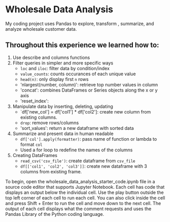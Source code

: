 # Wholesale Data Analysis
My coding project uses Pandas to explore, transform , summarize, and analyze wholesale customer data. 

## Throughout this experience we learned how to:
1) Use describe and columns functions
2) Filter queries in simpler and more specific ways
   * `loc` and `iloc`: filter data by condition/index
   * `value_counts`: counts occurances of each unique value
   * `head(n)`: only display first `n` rows
   * 'nlargest(number, column)': retrieve top number values in column
   * 'concat': combines DataFrames or Series objects along the x or y axis
   * 'reset_index':
4) Manipulate data by inserting, deleting, updating
   * `df['new_col'] = df['col1'] * df['col2']: create new column from existing columns.
   * `drop`: remove rows/columns
   * 'sort_values': return a new dataframe with sorted data  
5) Summarize and present data in human readable
   * `df['col'].apply(formatter)`: pass name of function or lambda to format `col`
   * Used a for loop to redefine the names of the columns
6) Creating DataFrames
   * `read_csv('csv_file')`: create dataframe from `csv_file`
   * `df[['col1', 'col2', 'col3']]`: create new dataframe with 3 columns from existing frame.

To begin, open the wholesale_data_analysis_starter_code.ipynb file in a source code editor that supports Jupyter Notebook. Each cell has code that displays an output below the individual cell. Use the play button outside the top left corner of each cell to run each cell. You can also click inside the cell and press Shift + Enter to run the cell and move down to the next cell. The output of each cell displays what the comment requests and uses the Pandas Library of the Python coding language. 

